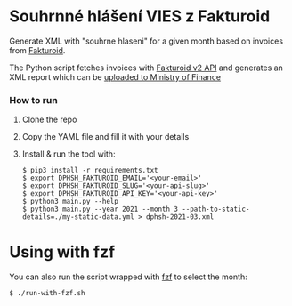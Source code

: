 # Souhrnné hlášení VIES z Fakturoid 

Generate XML with "souhrne hlaseni" for a given month 
based on invoices from [Fakturoid](https://www.fakturoid.cz/).

The Python script fetches invoices with [Fakturoid v2 API](https://fakturoid.docs.apiary.io) 
and generates an XML report which can be [uploaded to 
Ministry of Finance]( https://adisspr.mfcr.cz/dpr/adis/idpr_epo/epo2/uvod/vstup_expert.faces)  

### How to run

1. Clone the repo
2. Copy the YAML file and fill it with your details
3. Install & run the tool with:
   
    ```shell
    $ pip3 install -r requirements.txt
    $ export DPHSH_FAKTUROID_EMAIL='<your-email>'
    $ export DPHSH_FAKTUROID_SLUG='<your-api-slug>'
    $ export DPHSH_FAKTUROID_API_KEY='<your-api-key>'
    $ python3 main.py --help
    $ python3 main.py --year 2021 --month 3 --path-to-static-details=./my-static-data.yml > dphsh-2021-03.xml
    ```

# Using with fzf

You can also run the script wrapped with [fzf](https://github.com/junegunn/fzf) to select the month:

```shell
$ ./run-with-fzf.sh
```
